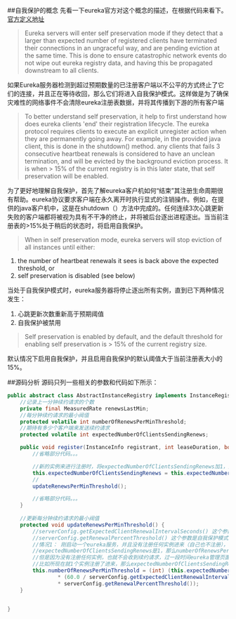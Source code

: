 ##自我保护的概念
先看一下eureka官方对这个概念的描述，在根据代码来看下。  
[官方定义地址](https://github.com/Netflix/eureka/wiki/Server-Self-Preservation-Mode)

> Eureka servers will enter self preservation mode if they detect that a larger than expected number of registered clients have terminated their connections in an ungraceful way, and are pending eviction at the same time. This is done to ensure catastrophic network events do not wipe out eureka registry data, and having this be propagated downstream to all clients.

如果Eureka服务器检测到超过预期数量的已注册客户端以不公平的方式终止了它们的连接，并且正在等待收回，那么它们将进入自我保护模式。这样做是为了确保灾难性的网络事件不会清除eureka注册表数据，并将其传播到下游的所有客户端

> To better understand self preservation, it help to first understand how does eureka clients 'end' their registration lifecycle. The eureka protocol requires clients to execute an explicit unregister action when they are permanently going away. For example, in the provided java client, this is done in the shutdown() method. any clients that fails 3 consecutive heartbeat renewals is considered to have an unclean termination, and will be evicted by the background eviction process. It is when > 15% of the current registry is in this later state, that self preservation will be enabled.

为了更好地理解自我保护，首先了解eureka客户机如何“结束”其注册生命周期很有帮助。eureka协议要求客户端在永久离开时执行显式的注销操作。例如，在提供的java客户机中，这是在shutdown（）方法中完成的。任何连续3次心跳更新失败的客户端都将被视为具有不干净的终止，并将被后台逐出进程逐出。当当前注册表的>15%处于稍后的状态时，将启用自我保护。

> When in self preservation mode, eureka servers will stop eviction of all instances until either:
  
  1. the number of heartbeat renewals it sees is back above the expected threshold, or
  2. self preservation is disabled (see below)
  
当处于自我保护模式时，eureka服务器将停止逐出所有实例，直到已下两种情况发生：
1. 心跳更新次数重新高于预期阈值
2. 自我保护被禁用

>  Self preservation is enabled by default, and the default threshold for enabling self preservation is > 15% of the current registry size.

默认情况下启用自我保护，并且启用自我保护的默认阈值大于当前注册表大小的15%。


##源码分析
源码只列一些相关的参数和代码如下所示：  
```java
public abstract class AbstractInstanceRegistry implements InstanceRegistry {
    //记录上一分钟续约请求的个数
    private final MeasuredRate renewsLastMin;
    //每分钟续约请求的最小阀值
    protected volatile int numberOfRenewsPerMinThreshold;
    //期待有多少个客户端来发送续约请求
    protected volatile int expectedNumberOfClientsSendingRenews;

    public void register(InstanceInfo registrant, int leaseDuration, boolean isReplication) {
        //省略部分代码。。。

        //新的实例来进行注册时，将expectedNumberOfClientsSendingRenews加1，默认值是1
        this.expectedNumberOfClientsSendingRenews = this.expectedNumberOfClientsSendingRenews + 1;
        //
        updateRenewsPerMinThreshold();

        //省略部分代码。。。
    }
    
    //更新每分钟续约请求的最小阀值
    protected void updateRenewsPerMinThreshold() {
        //serverConfig.getExpectedClientRenewalIntervalSeconds() 这个参数是客户端每隔几秒进行一次续约，默认是30s
        //serverConfig.getRenewalPercentThreshold() 这个参数是自我保护模式启动的阀值，默认是0.85
        //情况1： 刚启动一个eureka服务，并且没有注册任何实例进来（自己也不注册），
        //expectedNumberOfClientsSendingRenews是1，那么numberOfRenewsPerMinThreshold计算出来的结果就是1
        //但是因为没有注册任何实例，也就不会收到续约请求，过一段时间eureka管理页面上就可以看到进入了自我保护模式。
        //比如所现在就1个实例注册了进来，那么expectedNumberOfClientsSendingRenews=2
        this.numberOfRenewsPerMinThreshold = (int) (this.expectedNumberOfClientsSendingRenews
                * (60.0 / serverConfig.getExpectedClientRenewalIntervalSeconds())
                * serverConfig.getRenewalPercentThreshold());
    }


}
```